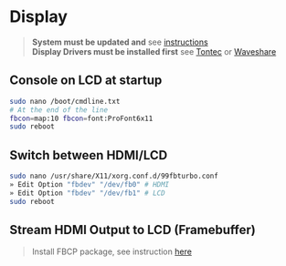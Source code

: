 # Display

> **System must be updated and** see [instructions](./_update_system.md)<br>
> **Display Drivers must be installed first**
> see [Tontec](./../displays/tontec35.md) or [Waveshare](./../waveshare35a.md)

## Console on LCD at startup

```bash
sudo nano /boot/cmdline.txt
# At the end of the line
fbcon=map:10 fbcon=font:ProFont6x11
sudo reboot
```

## Switch between HDMI/LCD

```bash
sudo nano /usr/share/X11/xorg.conf.d/99fbturbo.conf
» Edit Option "fbdev" "/dev/fb0" # HDMI
» Edit Option "fbdev" "/dev/fb1" # LCD
sudo reboot
```

## Stream HDMI Output to LCD (Framebuffer)

> Install FBCP package, see instruction [here](./FBCP.md)
